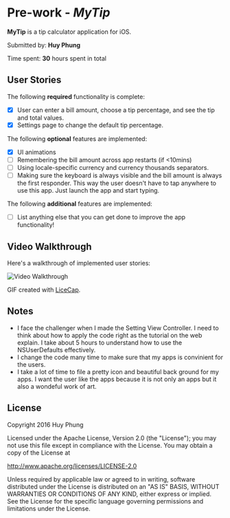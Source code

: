 # Pre-work - *MyTip*

**MyTip** is a tip calculator application for iOS.

Submitted by: **Huy Phung**

Time spent: **30** hours spent in total

## User Stories

The following **required** functionality is complete:

* [x] User can enter a bill amount, choose a tip percentage, and see the tip and total values.
* [x] Settings page to change the default tip percentage.

The following **optional** features are implemented:
* [x] UI animations
* [ ] Remembering the bill amount across app restarts (if <10mins)
* [ ] Using locale-specific currency and currency thousands separators.
* [ ] Making sure the keyboard is always visible and the bill amount is always the first responder. This way the user doesn't have to tap anywhere to use this app. Just launch the app and start typing.

The following **additional** features are implemented:

- [ ] List anything else that you can get done to improve the app functionality!

## Video Walkthrough 

Here's a walkthrough of implemented user stories:

![Video Walkthrough](http://i.imgur.com/720LAYr.gif)

GIF created with [LiceCap](http://www.cockos.com/licecap/).

## Notes

- I face the challenger when I made the Setting View Controller. I need to think about how to apply the code right
  as the tutorial on the web explain. I take about 5 hours to understand how to use the NSUserDefaults effectively.
- I change the code many time to make sure that my apps is convinient for the users.
- I take a lot of time to file a pretty icon and beautiful back ground for my apps. I want the user like the apps
  because it is not only an apps but it also a wondeful work of art.

## License

Copyright 2016 Huy Phung

Licensed under the Apache License, Version 2.0 (the "License");
you may not use this file except in compliance with the License.
You may obtain a copy of the License at

http://www.apache.org/licenses/LICENSE-2.0

Unless required by applicable law or agreed to in writing, software
distributed under the License is distributed on an "AS IS" BASIS,
WITHOUT WARRANTIES OR CONDITIONS OF ANY KIND, either express or implied.
See the License for the specific language governing permissions and
limitations under the License.
